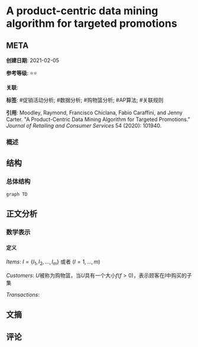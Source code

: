 # A product-centric data mining algorithm for targeted promotions

## META

**创建日期**: 2021-02-05

**参考等级**: ⭐⭐

**关联**: 

**标签**: #促销活动分析; #数据分析; #购物篮分析; #AP算法; #关联规则

**引用**: Moodley, Raymond, Francisco Chiclana, Fabio Caraffini, and Jenny Carter. "A Product-Centric Data Mining Algorithm for Targeted Promotions." *Journal of Retailing and Consumer Services* 54 (2020): 101940.

### 概述


## 结构

### 总体结构

```mermaid
graph TD

```

## 正文分析

### 数学表示

#### 定义

*Items*: $I = \{I_1, I_2,...,I_m\}$ 或者 $(I = 1,..., m)$

*Customers*: $U$被称为购物篮，当$U$具有一个大小$f(f > 0)$，表示顾客在$I$中购买的子集

*Transactions*:

## 文摘

## 评论
